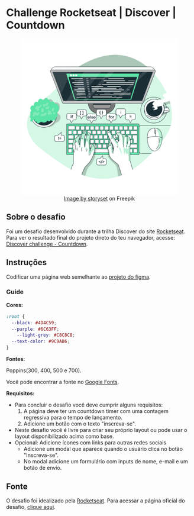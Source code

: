 # Challenge Rocketseat | Discover | Countdown

<figure>
  <img src="./assets/illustrative-image.png" style="width=400px;display:block;margin: 0 auto;" alt="illustrative image of coding"/>
  <figcaption style="text-align: center;"><a href="https://www.freepik.com/free-vector/code-typing-concept-illustration_10259340.htm#query=coding&position=7&from_view=keyword">Image by storyset</a> on Freepik</figcaption>
</figure>

## Sobre o desafio

Foi um desafio desenvolvido durante a trilha Discover do site [Rocketseat](https://www.rocketseat.com.br/).  
Para ver o resultado final do projeto direto do teu navegador, acesse: [Discover challenge - Countdown](https://luam0oliveira.github.io/rocketseat-discover-challenges/countdown/).

## Instruções

Codificar uma página web semelhante ao [projeto do figma](https://www.figma.com/file/oDZqw3v8fem3v3RC7bTKV5/DD-%2F-Countdown/duplicate).

### Guide

**Cores:**
```css
:root {
  --black: #4D4C59;
  --purple: #6C63FF;
	--light-grey: #C8C8C8;
  --text-color: #9C9AB6;
}
```

**Fontes:**

Poppins(300, 400, 500 e 700).

Você pode encontrar a fonte no [Google Fonts](https://fonts.google.com/).

**Requisitos:**
- Para concluir o desafio você deve cumprir alguns requisitos:
  1. A página deve ter um countdown timer com uma contagem regressiva para o tempo de lançamento.
  2. Adicione um botão com o texto "inscreva-se".
- Neste desafio você é livre para criar seu próprio layout ou pode usar o layout disponibilizado acima como base.
- Opcional: Adicione ícones com links para outras redes sociais
  - Adicione um modal que aparece quando o usuário clica no botão "Inscreva-se".
  - No modal adicione um formulário com inputs de nome, e-mail e um botão de envio. 


## Fonte

O desafio foi idealizado pela [Rocketseat](https://www.rocketseat.com.br/). Para acessar a página oficial do desafio, [clique aqui](https://efficient-sloth-d85.notion.site/Desafio-Countdown-4572ce6f5c91469abe0171f454a13e3f).